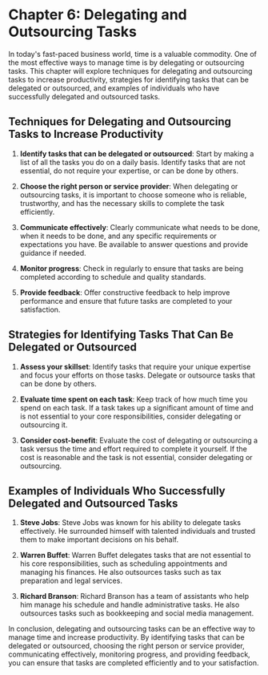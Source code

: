 Chapter 6: Delegating and Outsourcing Tasks
===========================================

In today's fast-paced business world, time is a valuable commodity. One of the most effective ways to manage time is by delegating or outsourcing tasks. This chapter will explore techniques for delegating and outsourcing tasks to increase productivity, strategies for identifying tasks that can be delegated or outsourced, and examples of individuals who have successfully delegated and outsourced tasks.

Techniques for Delegating and Outsourcing Tasks to Increase Productivity
------------------------------------------------------------------------

1. **Identify tasks that can be delegated or outsourced**: Start by making a list of all the tasks you do on a daily basis. Identify tasks that are not essential, do not require your expertise, or can be done by others.

2. **Choose the right person or service provider**: When delegating or outsourcing tasks, it is important to choose someone who is reliable, trustworthy, and has the necessary skills to complete the task efficiently.

3. **Communicate effectively**: Clearly communicate what needs to be done, when it needs to be done, and any specific requirements or expectations you have. Be available to answer questions and provide guidance if needed.

4. **Monitor progress**: Check in regularly to ensure that tasks are being completed according to schedule and quality standards.

5. **Provide feedback**: Offer constructive feedback to help improve performance and ensure that future tasks are completed to your satisfaction.

Strategies for Identifying Tasks That Can Be Delegated or Outsourced
--------------------------------------------------------------------

1. **Assess your skillset**: Identify tasks that require your unique expertise and focus your efforts on those tasks. Delegate or outsource tasks that can be done by others.

2. **Evaluate time spent on each task**: Keep track of how much time you spend on each task. If a task takes up a significant amount of time and is not essential to your core responsibilities, consider delegating or outsourcing it.

3. **Consider cost-benefit**: Evaluate the cost of delegating or outsourcing a task versus the time and effort required to complete it yourself. If the cost is reasonable and the task is not essential, consider delegating or outsourcing.

Examples of Individuals Who Successfully Delegated and Outsourced Tasks
-----------------------------------------------------------------------

1. **Steve Jobs**: Steve Jobs was known for his ability to delegate tasks effectively. He surrounded himself with talented individuals and trusted them to make important decisions on his behalf.

2. **Warren Buffet**: Warren Buffet delegates tasks that are not essential to his core responsibilities, such as scheduling appointments and managing his finances. He also outsources tasks such as tax preparation and legal services.

3. **Richard Branson**: Richard Branson has a team of assistants who help him manage his schedule and handle administrative tasks. He also outsources tasks such as bookkeeping and social media management.

In conclusion, delegating and outsourcing tasks can be an effective way to manage time and increase productivity. By identifying tasks that can be delegated or outsourced, choosing the right person or service provider, communicating effectively, monitoring progress, and providing feedback, you can ensure that tasks are completed efficiently and to your satisfaction.


